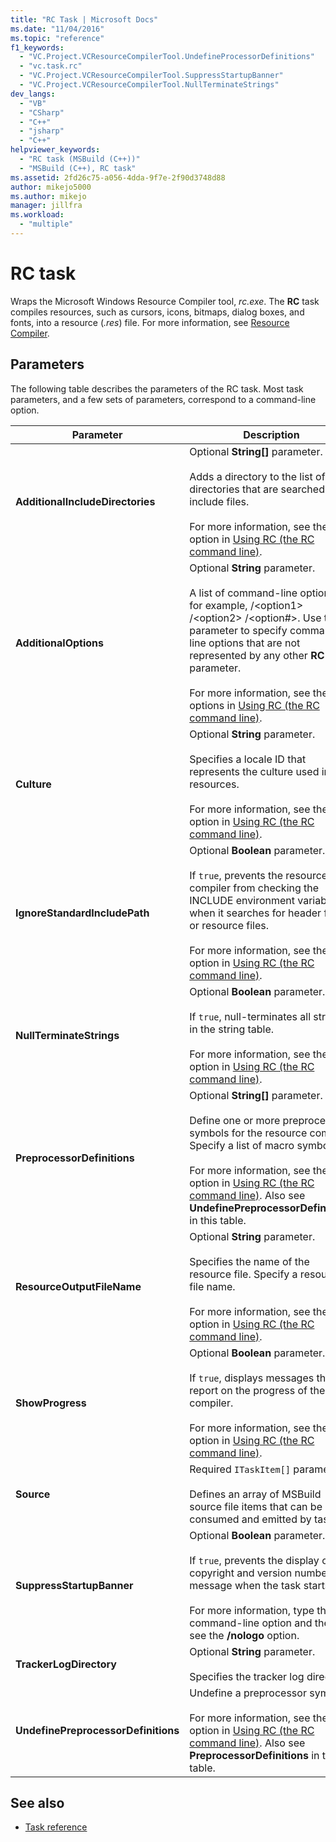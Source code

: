 ```yaml
---
title: "RC Task | Microsoft Docs"
ms.date: "11/04/2016"
ms.topic: "reference"
f1_keywords:
  - "VC.Project.VCResourceCompilerTool.UndefineProcessorDefinitions"
  - "vc.task.rc"
  - "VC.Project.VCResourceCompilerTool.SuppressStartupBanner"
  - "VC.Project.VCResourceCompilerTool.NullTerminateStrings"
dev_langs:
  - "VB"
  - "CSharp"
  - "C++"
  - "jsharp"
  - "C++"
helpviewer_keywords:
  - "RC task (MSBuild (C++))"
  - "MSBuild (C++), RC task"
ms.assetid: 2fd26c75-a056-4dda-9f7e-2f90d3748d88
author: mikejo5000
ms.author: mikejo
manager: jillfra
ms.workload:
  - "multiple"
---
```

# RC task
Wraps the Microsoft Windows Resource Compiler tool, *rc.exe*. The **RC** task compiles resources, such as cursors, icons, bitmaps, dialog boxes, and fonts, into a resource (*.res*) file. For more information, see [Resource Compiler](https://docs.microsoft.com/windows/desktop/menurc/resource-compiler).

## Parameters
 The following table describes the parameters of the RC task. Most task parameters, and a few sets of parameters, correspond to a command-line option.

|Parameter|Description|
|---------------|-----------------|
|**AdditionalIncludeDirectories**|Optional **String[]** parameter.<br /><br /> Adds a directory to the list of directories that are searched for include files.<br /><br /> For more information, see the **/I** option in [Using RC (the RC command line)](http://go.microsoft.com/fwlink/?LinkId=155730).|
|**AdditionalOptions**|Optional **String** parameter.<br /><br /> A list of command-line options; for example, /\<option1> /\<option2> /\<option#>. Use this parameter to specify command-line options that are not represented by any other **RC** task parameter.<br /><br /> For more information, see the options in [Using RC (the RC command line)](http://go.microsoft.com/fwlink/?LinkId=155730).|
|**Culture**|Optional **String** parameter.<br /><br /> Specifies a locale ID that represents the culture used in the resources.<br /><br /> For more information, see the **/l** option in [Using RC (the RC command line)](http://go.microsoft.com/fwlink/?LinkId=155730).|
|**IgnoreStandardIncludePath**|Optional **Boolean** parameter.<br /><br /> If `true`, prevents the resource compiler from checking the INCLUDE environment variable when it searches for header files or resource files.<br /><br /> For more information, see the **/x** option in [Using RC (the RC command line)](http://go.microsoft.com/fwlink/?LinkId=155730).|
|**NullTerminateStrings**|Optional **Boolean** parameter.<br /><br /> If `true`, null-terminates all strings in the string table.<br /><br /> For more information, see the **/n** option in [Using RC (the RC command line)](http://go.microsoft.com/fwlink/?LinkId=155730).|
|**PreprocessorDefinitions**|Optional **String[]** parameter.<br /><br /> Define one or more preprocessor symbols for the resource compiler. Specify a list of macro symbols.<br /><br /> For more information, see the **/d** option in [Using RC (the RC command line)](http://go.microsoft.com/fwlink/?LinkId=155730). Also see **UndefinePreprocessorDefinitions** in this table.|
|**ResourceOutputFileName**|Optional **String** parameter.<br /><br /> Specifies the name of the resource file. Specify a resource file name.<br /><br /> For more information, see the **/fo** option in [Using RC (the RC command line)](http://go.microsoft.com/fwlink/?LinkId=155730).|
|**ShowProgress**|Optional **Boolean** parameter.<br /><br /> If `true`, displays messages that report on the progress of the compiler.<br /><br /> For more information, see the **/v** option in [Using RC (the RC command line)](http://go.microsoft.com/fwlink/?LinkId=155730).|
|**Source**|Required `ITaskItem[]` parameter.<br /><br /> Defines an array of MSBuild source file items that can be consumed and emitted by tasks.|
|**SuppressStartupBanner**|Optional **Boolean** parameter.<br /><br /> If `true`, prevents the display of the copyright and version number message when the task starts.<br /><br /> For more information, type the **/?** command-line option and then see the **/nologo** option.|
|**TrackerLogDirectory**|Optional **String** parameter.<br /><br /> Specifies the tracker log directory.|
|**UndefinePreprocessorDefinitions**|Undefine a preprocessor symbol.<br /><br /> For more information, see the **/u** option in [Using RC (the RC command line)](http://go.microsoft.com/fwlink/?LinkId=155730). Also see **PreprocessorDefinitions** in this table.|

## See also
- [Task reference](../msbuild/msbuild-task-reference.md)